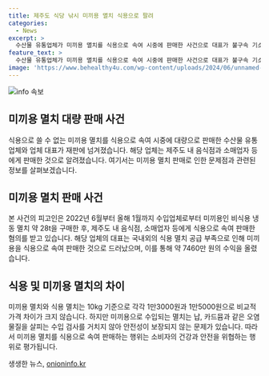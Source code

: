 ```yaml
---
title: 제주도 식당 낚시 미끼용 멸치 식용으로 팔려
categories:
  - News
excerpt: >
  수산물 유통업체가 미끼용 멸치를 식용으로 속여 시중에 판매한 사건으로 대표가 불구속 기소됐다. A씨는 냉동 멸치를 미끼용에서 식용으로 속여 제주도 음식점과 소매업자에 판매한 혐의를 받았으며, 이로써 7460만 원을 벌어들였다. 미끼용 멸치는 안전성 문제가 있어 식용 멸치와 가격 차이는 적지만, 속임수로 판매된 것이 확인됐다.
feature_text: >
  수산물 유통업체가 미끼용 멸치를 식용으로 속여 시중에 판매한 사건으로 대표가 불구속 기소됐다. A씨는 냉동 멸치를 미끼용에서 식용으로 속여 제주도 음식점과 소매업자에 판매한 혐의를 받았으며, 이로써 7460만 원을 벌어들였다. 미끼용 멸치는 안전성 문제가 있어 식용 멸치와 가격 차이는 적지만, 속임수로 판매된 것이 확인됐다.
image: 'https://www.behealthy4u.com/wp-content/uploads/2024/06/unnamed-file.png'
---
```


<p><img src="https://www.behealthy4u.com/wp-content/uploads/2024/06/unnamed-file.png" alt="info 속보" /></p>

<h2 data-ke-size="size26">미끼용 멸치 대량 판매 사건</h2>

<p data-ke-size="size16">식용으로 쓸 수 없는 미끼용 멸치를 식용으로 속여 시중에 대량으로 판매한 수산물 유통업체와 업체 대표가 재판에 넘겨졌습니다. 해당 업체는 제주도 내 음식점과 소매업자 등에게 판매한 것으로 알려졌습니다. 여기서는 미끼용 멸치 판매로 인한 문제점과 관련된 정보를 살펴보겠습니다.</p>

<h2 data-ke-size="size26">미끼용 멸치 판매 사건</h2>

<p data-ke-size="size16">본 사건의 피고인은 2022년 6월부터 올해 1월까지 수입업체로부터 미끼용인 비식용 냉동 멸치 약 28t을 구매한 후, 제주도 내 음식점, 소매업자 등에게 식용으로 속여 판매한 혐의를 받고 있습니다. 해당 업체의 대표는 국내외의 식용 멸치 공급 부족으로 인해 미끼용을 식용으로 속여 판매한 것으로 드러났으며, 이를 통해 약 7460만 원의 수익을 올렸습니다.</p>

<h2 data-ke-size="size26">식용 및 미끼용 멸치의 차이</h2>

<p data-ke-size="size16">미끼용 멸치와 식용 멸치는 10kg 기준으로 각각 1만3000원과 1만5000원으로 비교적 가격 차이가 크지 않습니다. 하지만 미끼용으로 수입되는 멸치는 납, 카드뮴과 같은 오염 물질을 살피는 수입 검사를 거치지 않아 안전성이 보장되지 않는 문제가 있습니다. 따라서 미끼용 멸치를 식용으로 속여 판매하는 행위는 소비자의 건강과 안전을 위협하는 행위로 평가됩니다.</p>
생생한 뉴스, <a href="https://onioninfo.kr" rel="dofollow">onioninfo.kr</a>


